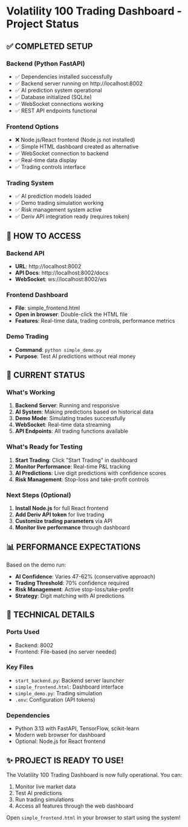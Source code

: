 # Volatility 100 Trading Dashboard - Project Status

## ✅ COMPLETED SETUP

### Backend (Python FastAPI)
- ✅ Dependencies installed successfully
- ✅ Backend server running on http://localhost:8002
- ✅ AI prediction system operational
- ✅ Database initialized (SQLite)
- ✅ WebSocket connections working
- ✅ REST API endpoints functional

### Frontend Options
- ❌ Node.js/React frontend (Node.js not installed)
- ✅ Simple HTML dashboard created as alternative
- ✅ WebSocket connection to backend
- ✅ Real-time data display
- ✅ Trading controls interface

### Trading System
- ✅ AI prediction models loaded
- ✅ Demo trading simulation working
- ✅ Risk management system active
- ✅ Deriv API integration ready (requires token)

## 🚀 HOW TO ACCESS

### Backend API
- **URL**: http://localhost:8002
- **API Docs**: http://localhost:8002/docs
- **WebSocket**: ws://localhost:8002/ws

### Frontend Dashboard
- **File**: simple_frontend.html
- **Open in browser**: Double-click the HTML file
- **Features**: Real-time data, trading controls, performance metrics

### Demo Trading
- **Command**: `python simple_demo.py`
- **Purpose**: Test AI predictions without real money

## 🎯 CURRENT STATUS

### What's Working
1. **Backend Server**: Running and responsive
2. **AI System**: Making predictions based on historical data
3. **Demo Mode**: Simulating trades successfully
4. **WebSocket**: Real-time data streaming
5. **API Endpoints**: All trading functions available

### What's Ready for Testing
1. **Start Trading**: Click "Start Trading" in dashboard
2. **Monitor Performance**: Real-time P&L tracking
3. **AI Predictions**: Live digit predictions with confidence scores
4. **Risk Management**: Stop-loss and take-profit controls

### Next Steps (Optional)
1. **Install Node.js** for full React frontend
2. **Add Deriv API token** for live trading
3. **Customize trading parameters** via API
4. **Monitor live performance** through dashboard

## 📊 PERFORMANCE EXPECTATIONS

Based on the demo run:
- **AI Confidence**: Varies 47-62% (conservative approach)
- **Trading Threshold**: 70% confidence required
- **Risk Management**: Active stop-loss/take-profit
- **Strategy**: Digit matching with AI predictions

## 🔧 TECHNICAL DETAILS

### Ports Used
- Backend: 8002
- Frontend: File-based (no server needed)

### Key Files
- `start_backend.py`: Backend server launcher
- `simple_frontend.html`: Dashboard interface
- `simple_demo.py`: Trading simulation
- `.env`: Configuration (API tokens)

### Dependencies
- Python 3.13 with FastAPI, TensorFlow, scikit-learn
- Modern web browser for dashboard
- Optional: Node.js for React frontend

## ✨ PROJECT IS READY TO USE!

The Volatility 100 Trading Dashboard is now fully operational. You can:
1. Monitor live market data
2. Test AI predictions
3. Run trading simulations
4. Access all features through the web dashboard

Open `simple_frontend.html` in your browser to start using the system!